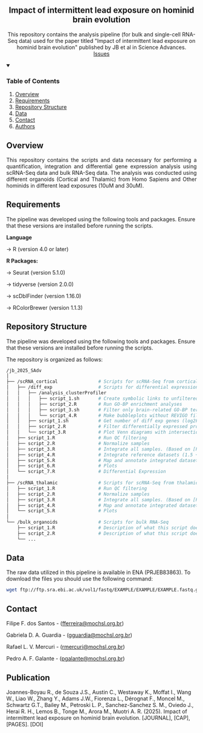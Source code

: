 <br />
<p align="center">
  <h2 align="center">Impact of intermittent lead exposure on hominid brain evolution</h2>
  <p align="center">
    This repository contains the analysis pipeline (for bulk and single-cell RNA-Seq data) used for the paper titled "Impact of intermittent lead exposure on hominid brain evolution" published by JB et al in Science Advances.
    <br />
    <a href="https://github.com/galantelab/jb_2025_SAdv/issues">Issues</a>
  </p>
</p>

<!-- TABLE OF CONTENTS -->
<details open="open">
  <summary><h3>Table of Contents</h3></summary>
  <ol>
    <li><a href="#overview">Overview</a></li>
    <li><a href="#requirements">Requirements</a></li>
    <li><a href="#repository-structure">Repository Structure</a></li>
    <li><a href="#data">Data</a></li>
    <li><a href="#contact">Contact</a></li>
    <li><a href="#authors">Authors</a></li>
  </ol>
</details>

<!-- OVERVIEW -->
## Overview
<p align="justify"> This repository contains the scripts and data necessary for performing a quantification, integration and differential gene expression analysis using scRNA-Seq data and bulk RNA-Seq data. The analysis was conducted using different organoids (Cortical and Thalamic) from Homo Sapiens and Other hominids in different lead exposures (10uM and 30uM). </p>

<!-- REQUIREMENTS -->
## Requirements
The pipeline was developed using the following tools and packages. Ensure that these versions are installed before running the scripts.

<b>Language</b>

&rarr; R (version 4.0 or later)

<b>R Packages:</b>

&rarr; Seurat (version 5.1.0)

&rarr; tidyverse (version 2.0.0)

&rarr; scDblFinder (version 1.16.0)

&rarr; RColorBrewer (version 1.1.3)

<!-- REPOSITORY STRUCTURE -->
## Repository Structure
The pipeline was developed using the following tools and packages. Ensure that these versions are installed before running the scripts.

The repository is organized as follows:
```bash
/jb_2025_SAdv
│
├── /scRNA_cortical               # Scripts for scRNA-Seq from cortical organoids 
│   ├── /diff_exp                 # Scripts for differential expression analysis
│   │   ├── /analysis_clusterProfiler
│   │   │   ├── script_1.sh       # Create symbolic links to unfiltered and diff exp genes exclusive per cell population
│   │   │   ├── script_2.R        # Run GO-BP enrichment analyses
│   │   │   ├── script_3.sh       # Filter only brain-related GO-BP terms
│   │   │   └── script_4.R        # Make bubbleplots without REVIGO filtering
│   │   ├── script_1.sh           # Get number of diff exp genes (log2FC > 0.1 & FDR < 0.05)
│   │   ├── script_2.R            # Filter differentially expressed protein-coding genes (|log2FC| > 0.1 & adj.pvalue < 0.05)
│   │   └── script_3.R            # Plot Venn diagrams with intersections between cell populations
│   ├── script_1.R                # Run QC filtering
│   ├── script_2.R                # Normalize samples
│   ├── script_3.R                # Integrate all samples. (Based on [PMID: 36179669] publication)
│   ├── script_4.R                # Integrate reference datasets (1.5 + 2 months). (Based on [PMID: 36179669] publication)
│   ├── script_5.R                # Map and annotate integrated dataset (1.5 + 2 months) with reference cell types. (Based on [PMID: 36179669] publication)
│   ├── script_6.R                # Plots
│   └── script_7.R                # Differential Expression
│
├── /scRNA_thalamic               # Scripts for scRNA-Seq from thalamic organoids
│   ├── script_1.R                # Run QC filtering
│   ├── script_2.R                # Normalize samples
│   ├── script_3.R                # Integrate all samples. (Based on [PMID: 37824646] publication)
│   ├── script_4.R                # Map and annotate integrated dataset with reference cell types. (Based on [PMID: 37824646] publication)
│   └── script_5.R                # Plots
│
└── /bulk_organoids               # Scripts for bulk RNA-Seq
    ├── script_1.R                # Description of what this script does
    ├── script_2.R                # Description of what this script does
    └── ...
```

<!-- DATA -->
## Data
The raw data utilized in this pipeline is available in ENA (PRJEB83863). To download the files you should use the following command:
```bash
wget ftp://ftp.sra.ebi.ac.uk/vol1/fastq/EXAMPLE/EXAMPLE/EXAMPLE.fastq.gz
```

<!-- Contact -->
## Contact
Filipe F. dos Santos - (fferreira@mochsl.org.br)

Gabriela D. A. Guardia - (gguardia@mochsl.org.br)

Rafael L. V. Mercuri - (rmercuri@mochsl.org.br)

Pedro A. F. Galante - (pgalante@mochsl.org.br)

<!-- Publication -->
## Publication
Joannes-Boyau R., de Souza J.S., Austin C., Westaway K., Moffat I., Wang W., Liao W., Zhang Y., Adams J.W., 
Fiorenza L., Dérognat F., Moncel M., Schwartz G.T., Bailey M., Petroski L. P., Sanchez-Sanchez S. M., Oviedo J., 
Herai R. H., Lemos B., Tonge M., Arora M., Muotri A. R. (2025). Impact of intermittent lead exposure on hominid brain evolution. [JOURNAL], [CAP], [PAGES]. [DOI]

